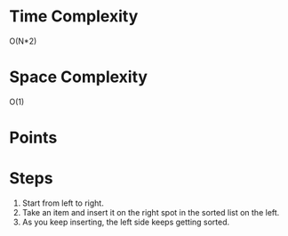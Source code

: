 # Time Complexity
O(N*2)
 
# Space Complexity
O(1)
 
# Points
 
# Steps
1. Start from left to right.
1. Take an item and insert it on the right spot in the sorted list on the left.
2. As you keep inserting, the left side keeps getting sorted.
